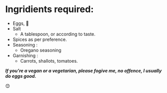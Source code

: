 # Ingridients required:

* Eggs, :egg:
* Salt
    * A tablespoon, or according to taste.
* Spices as per preference.
* Seasoning :
    * Oregano seasoning
* Garnishing :
    * Carrots, shallots, tomatoes.

_**If you're a vegan or a vegetarian, please fogive me, no offence, I usually do eggs good.**_
 
:blush:
